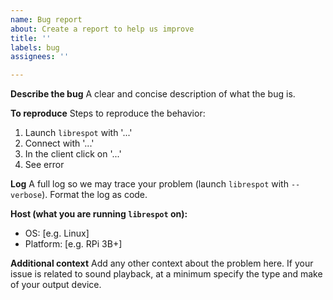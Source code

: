 ```yaml
---
name: Bug report
about: Create a report to help us improve
title: ''
labels: bug
assignees: ''

---
```


**Describe the bug**
A clear and concise description of what the bug is.

**To reproduce**
Steps to reproduce the behavior:
1. Launch `librespot` with '...'
2. Connect with '...'
3. In the client click on '...'
4. See error

**Log**
A full log so we may trace your problem (launch `librespot` with `--verbose`). Format the log as code.

**Host (what you are running `librespot` on):**
- OS: [e.g. Linux]
- Platform: [e.g. RPi 3B+]

**Additional context**
Add any other context about the problem here. If your issue is related to sound playback, at a minimum specify the type and make of your output device.

